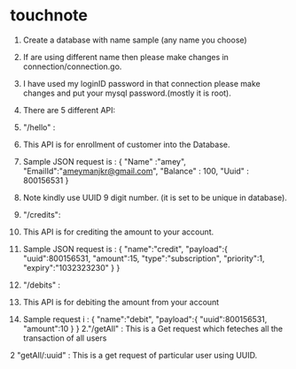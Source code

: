 # touchnote
1. Create a database with name sample (any name you choose)
1. If are using different name then please make changes in connection/connection.go.
1. I have used my loginID password in that connection please make changes and put your mysql password.(mostly it is root).

2. There are 5 different API:
2. "/hello" :
2. This API is for enrollment of customer into the Database.
2. Sample JSON request is :
{
   "Name" :"amey",
   "EmailId":"ameymanjkr@gmail.com",
   "Balance" : 100,
   "Uuid" : 800156531
}
2. Note kindly use UUID 9 digit number. (it is set to be unique in database).


2.	"/credits":
4. This API is for crediting the amount to your account.
5. Sample JSON request is :
{
 "name":"credit",
 "payload":{
 "uuid":800156531,
 "amount":15,
 "type":"subscription",
 "priority":1,
 "expiry":"1032323230"
 }
}

2.	"/debits" : 
2. This API is for debiting the amount from your account
2. Sample request i :
{
 "name":"debit",
 "payload":{
 "uuid":800156531,
 "amount":10
 }
}
2."/getAll" : This is a Get request which feteches all the transaction of all users

2	"getAll/:uuid" : This is a get request of particular user using UUID.
